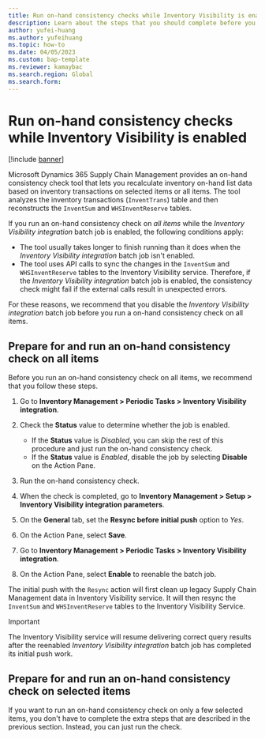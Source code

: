 ```yaml
---
title: Run on-hand consistency checks while Inventory Visibility is enabled
description: Learn about the steps that you should complete before you run an on-hand consistency check while the Inventory Visibility integration batch job is enabled.
author: yufei-huang
ms.author: yufeihuang
ms.topic: how-to
ms.date: 04/05/2023
ms.custom: bap-template
ms.reviewer: kamaybac
ms.search.region: Global
ms.search.form:
---
```


# Run on-hand consistency checks while Inventory Visibility is enabled

[!include [banner](../includes/banner.md)]

Microsoft Dynamics 365 Supply Chain Management provides an on-hand consistency check tool that lets you recalculate inventory on-hand list data based on inventory transactions on selected items or all items. The tool analyzes the inventory transactions (`InventTrans`) table and then reconstructs the `InventSum` and `WHSInventReserve` tables.

If you run an on-hand consistency check on *all items* while the *Inventory Visibility integration* batch job is enabled, the following conditions apply:

- The tool usually takes longer to finish running than it does when the *Inventory Visibility integration* batch job isn't enabled.
- The tool uses API calls to sync the changes in the `InventSum` and `WHSInventReserve` tables to the Inventory Visibility service. Therefore, if the *Inventory Visibility integration* batch job is enabled, the consistency check might fail if the external calls result in unexpected errors.

For these reasons, we recommend that you disable the *Inventory Visibility integration* batch job before you run a on-hand consistency check on all items.

## Prepare for and run an on-hand consistency check on all items

Before you run an on-hand consistency check on all items, we recommend that you follow these steps.

1. Go to **Inventory Management \> Periodic Tasks \> Inventory Visibility integration**.
1. Check the **Status** value to determine whether the job is enabled.

    - If the **Status** value is *Disabled*, you can skip the rest of this procedure and just run the on-hand consistency check.
    - If the **Status** value is *Enabled*, disable the job by selecting **Disable** on the Action Pane.

1. Run the on-hand consistency check.
1. When the check is completed, go to **Inventory Management \> Setup \> Inventory Visibility integration parameters**.
1. On the **General** tab, set the **Resync before initial push** option to *Yes*.
1. On the Action Pane, select **Save**.
1. Go to **Inventory Management \> Periodic Tasks \> Inventory Visibility integration**.
1. On the Action Pane, select **Enable** to reenable the batch job.

The initial push with the `Resync` action will first clean up legacy Supply Chain Management data in Inventory Visibility service. It will then resync the `InventSum` and `WHSInventReserve` tables to the Inventory Visibility Service.

> [!IMPORTANT]
> The Inventory Visibility service will resume delivering correct query results after the reenabled *Inventory Visibility integration* batch job has completed its initial push work.

## Prepare for and run an on-hand consistency check on selected items

If you want to run an on-hand consistency check on only a few selected items, you don't have to complete the extra steps that are described in the previous section. Instead, you can just run the check.
